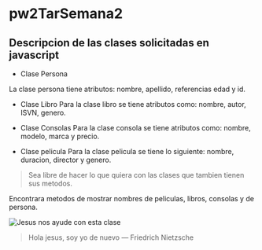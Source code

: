 # pw2TarSemana2
## Descripcion de las clases solicitadas en javascript

- Clase Persona

La clase persona tiene atributos: nombre, apellido, referencias edad y id.

- Clase Libro
Para la clase libro se tiene atributos como: nombre, autor, ISVN, genero.

- Clase Consolas
Para la clase consola se tiene atributos como: nombre, modelo, marca y precio.

- Clase pelicula
Para la clase pelicula se tiene lo siguiente: nombre, duracion, director y genero.

> Sea libre de hacer lo que quiera con las clases que tambien tienen sus metodos.
> 

Encontrara metodos de mostrar nombres de peliculas, libros, consolas y de persona.


![Jesus nos ayude con esta clase](https://thumbs.dreamstime.com/b/jesucristo-27641065.jpg)

> Hola jesus, soy yo de nuevo — Friedrich Nietzsche